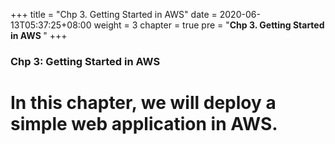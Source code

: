 +++
title = "Chp 3. Getting Started in AWS"
date = 2020-06-13T05:37:25+08:00
weight = 3
chapter = true
pre = "<b>Chp 3. Getting Started in AWS  </b>"
+++

### Chp 3: Getting Started in AWS

# In this chapter, we will deploy a simple web application in AWS. 

